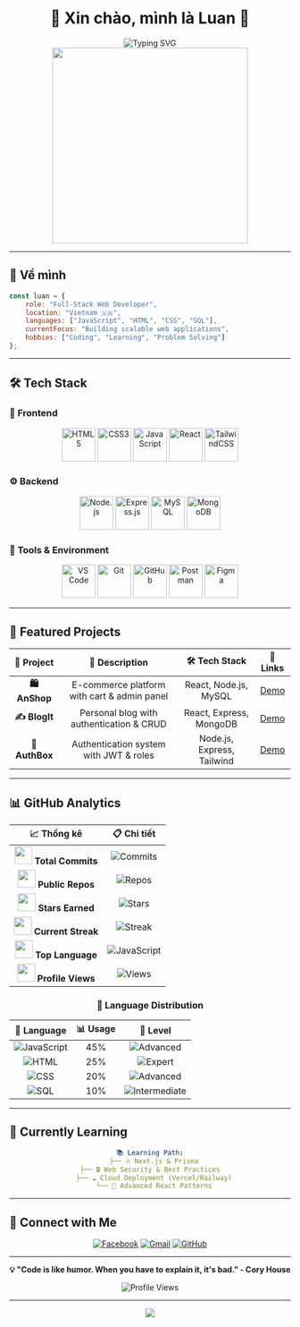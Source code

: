 # <div align="center">👋 Xin chào, mình là **Luan** 🚀</div>

<div align="center">
  <img src="https://readme-typing-svg.demolab.com?font=Fira+Code&size=22&pause=1000&color=6AD3F7&center=true&vCenter=true&width=600&lines=Full-Stack+Web+Developer;Always+Learning+New+Technologies;Building+Amazing+Web+Applications" alt="Typing SVG" />
</div>

<div align="center">
  <img src="https://media.giphy.com/media/qgQUggAC3Pfv687qPC/giphy.gif" width="350" />
</div>

---

## 🎯 **Về mình**
```javascript
const luan = {
    role: "Full-Stack Web Developer",
    location: "Vietnam 🇻🇳",
    languages: ["JavaScript", "HTML", "CSS", "SQL"],
    currentFocus: "Building scalable web applications",
    hobbies: ["Coding", "Learning", "Problem Solving"]
};
```

---

## 🛠️ **Tech Stack**

### 🎨 **Frontend**
<div align="center">
  
<img src="https://img.icons8.com/color/64/000000/html-5--v1.png" alt="HTML5" width="60" height="60"/>
<img src="https://img.icons8.com/color/64/000000/css3.png" alt="CSS3" width="60" height="60"/>
<img src="https://img.icons8.com/color/64/000000/javascript--v1.png" alt="JavaScript" width="60" height="60"/>
<img src="https://img.icons8.com/color/64/000000/react-native.png" alt="React" width="60" height="60"/>
<img src="https://img.icons8.com/color/64/000000/tailwindcss.png" alt="TailwindCSS" width="60" height="60"/>

</div>

### ⚙️ **Backend**
<div align="center">
  
<img src="https://img.icons8.com/color/64/000000/nodejs.png" alt="Node.js" width="60" height="60"/>
<img src="https://img.icons8.com/color/64/000000/express-js.png" alt="Express.js" width="60" height="60"/>
<img src="https://img.icons8.com/color/64/000000/mysql-logo.png" alt="MySQL" width="60" height="60"/>
<img src="https://img.icons8.com/color/64/000000/mongodb.png" alt="MongoDB" width="60" height="60"/>

</div>

### 🔧 **Tools & Environment**
<div align="center">
  
<img src="https://img.icons8.com/color/64/000000/visual-studio-code-2019.png" alt="VS Code" width="60" height="60"/>
<img src="https://img.icons8.com/color/64/000000/git.png" alt="Git" width="60" height="60"/>
<img src="https://img.icons8.com/color/64/000000/github--v1.png" alt="GitHub" width="60" height="60"/>
<img src="https://img.icons8.com/color/64/000000/postman-api.png" alt="Postman" width="60" height="60"/>
<img src="https://img.icons8.com/color/64/000000/figma--v1.png" alt="Figma" width="60" height="60"/>

</div>

---

## 🌟 **Featured Projects**

<div align="center">
  
| 🎯 **Project** | 📝 **Description** | 🛠️ **Tech Stack** | 🔗 **Links** |
|:---:|:---:|:---:|:---:|
| **🛍️ AnShop** | E-commerce platform with cart & admin panel | React, Node.js, MySQL | [Demo](https://github.com/anvk/anshop) |
| **✍️ BlogIt** | Personal blog with authentication & CRUD | React, Express, MongoDB | [Demo](https://github.com/anvk/blogit) |
| **🔐 AuthBox** | Authentication system with JWT & roles | Node.js, Express, Tailwind | [Demo](https://github.com/anvk/authbox) |

</div>

---

## 📊 **GitHub Analytics**

<div align="center">

| 📈 **Thống kê** | 📋 **Chi tiết** |
|:---:|:---:|
| <img src="https://img.icons8.com/fluency/48/000000/github.png" width="32"/> **Total Commits** | ![Commits](https://img.shields.io/badge/Commits-150+-brightgreen?style=for-the-badge&logo=github&logoColor=white) |
| <img src="https://img.icons8.com/fluency/48/000000/repository.png" width="32"/> **Public Repos** | ![Repos](https://img.shields.io/badge/Repos-25+-blue?style=for-the-badge&logo=github&logoColor=white) |
| <img src="https://img.icons8.com/fluency/48/000000/star.png" width="32"/> **Stars Earned** | ![Stars](https://img.shields.io/badge/Stars-50+-yellow?style=for-the-badge&logo=star&logoColor=white) |
| <img src="https://img.icons8.com/fluency/48/000000/fire.png" width="32"/> **Current Streak** | ![Streak](https://img.shields.io/badge/Streak-15%20days-orange?style=for-the-badge&logo=fire&logoColor=white) |
| <img src="https://img.icons8.com/fluency/48/000000/code.png" width="32"/> **Top Language** | ![JavaScript](https://img.shields.io/badge/JavaScript-65%25-F7DF1E?style=for-the-badge&logo=javascript&logoColor=black) |
| <img src="https://img.icons8.com/fluency/48/000000/visible.png" width="32"/> **Profile Views** | ![Views](https://img.shields.io/badge/Views-1000+-red?style=for-the-badge&logo=eye&logoColor=white) |

</div>

<div align="center">

### 🎨 **Language Distribution**

| 💾 **Language** | 📊 **Usage** | 🎯 **Level** |
|:---:|:---:|:---:|
| ![JavaScript](https://img.shields.io/badge/JavaScript-323330?style=flat-square&logo=javascript&logoColor=F7DF1E) | 45% | ![Advanced](https://img.shields.io/badge/Advanced-28a745?style=flat-square) |
| ![HTML](https://img.shields.io/badge/HTML-E34F26?style=flat-square&logo=html5&logoColor=white) | 25% | ![Expert](https://img.shields.io/badge/Expert-17a2b8?style=flat-square) |
| ![CSS](https://img.shields.io/badge/CSS-1572B6?style=flat-square&logo=css3&logoColor=white) | 20% | ![Advanced](https://img.shields.io/badge/Advanced-6f42c1?style=flat-square) |
| ![SQL](https://img.shields.io/badge/SQL-336791?style=flat-square&logo=postgresql&logoColor=white) | 10% | ![Intermediate](https://img.shields.io/badge/Intermediate-fd7e14?style=flat-square) |

</div>

---

## 🎯 **Currently Learning**

<div align="center">
  
```yaml
📚 Learning Path:
  ├── 🔥 Next.js & Prisma
  ├── 🔒 Web Security & Best Practices  
  ├── ☁️ Cloud Deployment (Vercel/Railway)
  └── 🚀 Advanced React Patterns
```

</div>

---

## 🤝 **Connect with Me**

<div align="center">
  
[![Facebook](https://img.shields.io/badge/Facebook-%231877F2.svg?style=for-the-badge&logo=Facebook&logoColor=white)](https://www.facebook.com/luan.le.355745)
[![Gmail](https://img.shields.io/badge/Gmail-D14836?style=for-the-badge&logo=gmail&logoColor=white)](mailto:quangluan03052000@gmail.com)
[![GitHub](https://img.shields.io/badge/GitHub-%23121011.svg?style=for-the-badge&logo=github&logoColor=white)](https://github.com/luanPro35)

</div>

---

<div align="center">
  
**💡 "Code is like humor. When you have to explain it, it's bad." - Cory House**

<img src="https://komarev.com/ghpvc/?username=luanPro35&label=Profile+Views&color=brightgreen&style=flat-square" alt="Profile Views" />

</div>

---

<div align="center">
  <img src="https://capsule-render.vercel.app/api?type=waving&color=gradient&height=100&section=footer&width=100%25&fontAlignY=65&desc=Thanks%20for%20visiting!&descAlignY=51&descAlign=50"/>
</div>
